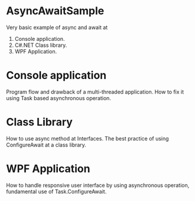 # AsyncAwaitSample
Very basic example of async and await at

  1. Console application.
  2. C#.NET Class library.
  3. WPF Application.
  
Console application
===================
Program flow and drawback of a multi-threaded application. How to fix it using Task based asynchronous operation.

Class Library
=============
How to use async method at Interfaces. The best practice of using ConfigureAwait at a class library.

WPF Application
===============
How to handle responsive user interface by using asynchronous operation, fundamental use of Task.ConfigureAwait.

  


